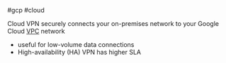 #gcp #cloud

Cloud VPN securely connects your on-premises network to your Google Cloud [VPC](/techstack/gcp/VPC.md) network
- useful for low-volume data connections
- High-availability (HA) VPN has higher SLA